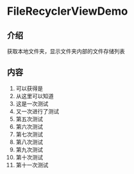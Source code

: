 # FileRecyclerViewDemo
## 介绍

获取本地文件夹，显示文件夹内部的文件存储列表

## 内容

1. 可以获得是
2. 从这里可以知道
3. 这是一次测试
4. 又一次进行了测试
5. 第五次测试
6. 第六次测试
7. 第七次测试
8. 第八次测试
9. 第九次测试
10. 第十次测试
11. 第十一次测试

